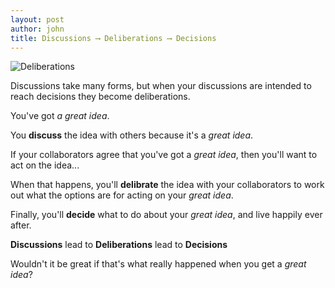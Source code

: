```yaml
---
layout: post
author: john
title: Discussions ⟶ Deliberations ⟶ Decisions
---
```


![Deliberations](/Trules-for-decisions/assets/images/DiscussionOverBeer.jpg)

Discussions take many forms, but when your discussions are intended to reach decisions they become deliberations.
<!--more-->

You've got *a great idea*.

You **discuss** the idea with others because it's a *great idea*.

If your collaborators agree that you've got a *great idea*, then you'll want to act on the idea...

When that happens, you'll **delibrate** the idea with your collaborators to work out what the options are for acting on your *great idea*.

Finally, you'll **decide** what to do about your *great idea*, and live happily ever after.

**Discussions** lead to **Deliberations** lead to **Decisions**

Wouldn't it be great if that's what really happened when you get a *great idea*?

